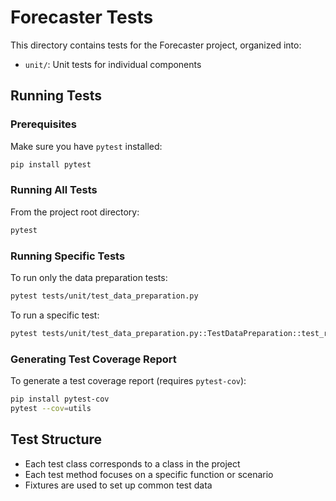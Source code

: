 # Forecaster Tests

This directory contains tests for the Forecaster project, organized into:

- `unit/`: Unit tests for individual components

## Running Tests

### Prerequisites

Make sure you have `pytest` installed:

```bash
pip install pytest
```

### Running All Tests

From the project root directory:

```bash
pytest
```

### Running Specific Tests

To run only the data preparation tests:

```bash
pytest tests/unit/test_data_preparation.py
```

To run a specific test:

```bash
pytest tests/unit/test_data_preparation.py::TestDataPreparation::test_run_data_preparation_default_params
```

### Generating Test Coverage Report

To generate a test coverage report (requires `pytest-cov`):

```bash
pip install pytest-cov
pytest --cov=utils
```

## Test Structure

- Each test class corresponds to a class in the project
- Each test method focuses on a specific function or scenario
- Fixtures are used to set up common test data
